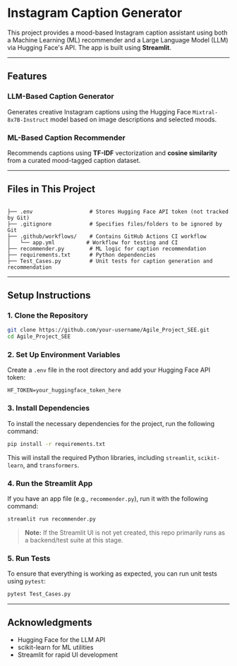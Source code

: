 # Instagram Caption Generator

This project provides a mood-based Instagram caption assistant using both a Machine Learning (ML) recommender and a Large Language Model (LLM) via Hugging Face's API. The app is built using **Streamlit**.

---

## Features

### LLM-Based Caption Generator

Generates creative Instagram captions using the Hugging Face `Mixtral-8x7B-Instruct` model based on image descriptions and selected moods.

### ML-Based Caption Recommender

Recommends captions using **TF-IDF** vectorization and **cosine similarity** from a curated mood-tagged caption dataset.

---

## Files in This Project

```

├── .env                  # Stores Hugging Face API token (not tracked by Git)
├── .gitignore            # Specifies files/folders to be ignored by Git
├── .github/workflows/    # Contains GitHub Actions CI workflow
│   └── app.yml          # Workflow for testing and CI
├── recommender.py        # ML logic for caption recommendation
├── requirements.txt      # Python dependencies
├── Test_Cases.py         # Unit tests for caption generation and recommendation

```

---

## Setup Instructions

### 1. Clone the Repository

```bash
git clone https://github.com/your-username/Agile_Project_SEE.git
cd Agile_Project_SEE
```

### 2. Set Up Environment Variables

Create a `.env` file in the root directory and add your Hugging Face API token:

```env
HF_TOKEN=your_huggingface_token_here
```

### 3. Install Dependencies

To install the necessary dependencies for the project, run the following command:

```bash
pip install -r requirements.txt
```

This will install the required Python libraries, including `streamlit`, `scikit-learn`, and `transformers`.

### 4. Run the Streamlit App

If you have an app file (e.g., `recommender.py`), run it with the following command:

```bash
streamlit run recommender.py
```

> **Note:** If the Streamlit UI is not yet created, this repo primarily runs as a backend/test suite at this stage.

### 5. Run Tests

To ensure that everything is working as expected, you can run unit tests using `pytest`:

```bash
pytest Test_Cases.py
```

---

## Acknowledgments

- Hugging Face for the LLM API
- scikit-learn for ML utilities
- Streamlit for rapid UI development
